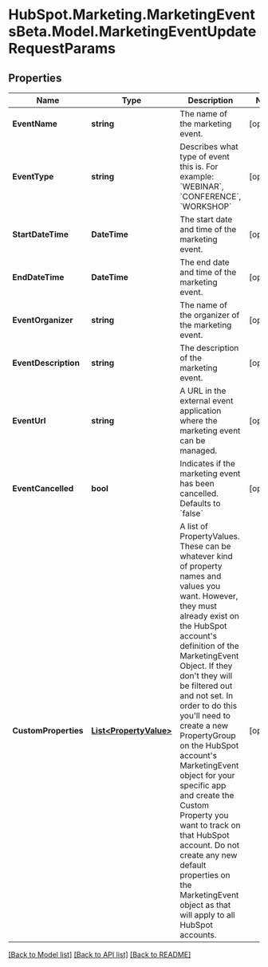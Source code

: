 # HubSpot.Marketing.MarketingEventsBeta.Model.MarketingEventUpdateRequestParams

## Properties

Name | Type | Description | Notes
------------ | ------------- | ------------- | -------------
**EventName** | **string** | The name of the marketing event. | [optional] 
**EventType** | **string** | Describes what type of event this is.  For example: &#x60;WEBINAR&#x60;, &#x60;CONFERENCE&#x60;, &#x60;WORKSHOP&#x60; | [optional] 
**StartDateTime** | **DateTime** | The start date and time of the marketing event. | [optional] 
**EndDateTime** | **DateTime** | The end date and time of the marketing event. | [optional] 
**EventOrganizer** | **string** | The name of the organizer of the marketing event. | [optional] 
**EventDescription** | **string** | The description of the marketing event. | [optional] 
**EventUrl** | **string** | A URL in the external event application where the marketing event can be managed. | [optional] 
**EventCancelled** | **bool** | Indicates if the marketing event has been cancelled. Defaults to &#x60;false&#x60; | [optional] 
**CustomProperties** | [**List&lt;PropertyValue&gt;**](PropertyValue.md) | A list of PropertyValues. These can be whatever kind of property names and values you want. However, they must already exist on the HubSpot account&#39;s definition of the MarketingEvent Object. If they don&#39;t they will be filtered out and not set. In order to do this you&#39;ll need to create a new PropertyGroup on the HubSpot account&#39;s MarketingEvent object for your specific app and create the Custom Property you want to track on that HubSpot account. Do not create any new default properties on the MarketingEvent object as that will apply to all HubSpot accounts.  | [optional] 

[[Back to Model list]](../README.md#documentation-for-models) [[Back to API list]](../README.md#documentation-for-api-endpoints) [[Back to README]](../README.md)

